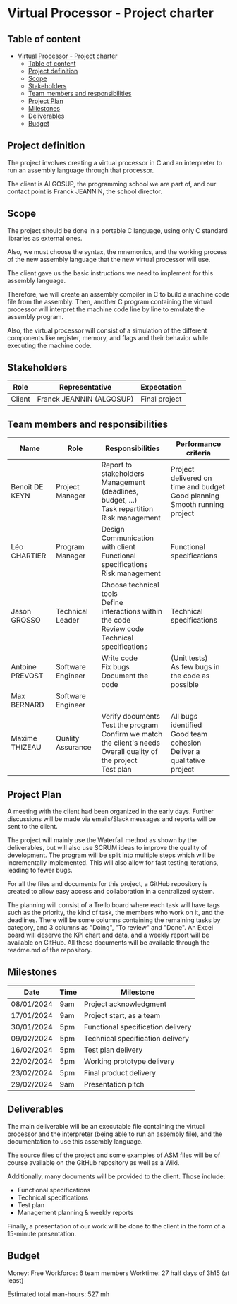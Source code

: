 # Virtual Processor - Project charter

## Table of content
- [Virtual Processor - Project charter](#virtual-processor---project-charter)
  - [Table of content](#table-of-content)
  - [Project definition](#project-definition)
  - [Scope](#scope)
  - [Stakeholders](#stakeholders)
  - [Team members and responsibilities](#team-members-and-responsibilities)
  - [Project Plan](#project-plan)
  - [Milestones](#milestones)
  - [Deliverables](#deliverables)
  - [Budget](#budget)


## Project definition

The project involves creating a virtual processor in C and an interpreter to run an assembly language through that processor.

The client is ALGOSUP, the programming school we are part of, and our contact point is Franck JEANNIN, the school director.

## Scope

The project should be done in a portable C language, using only C standard libraries as external ones.

Also, we must choose the syntax, the mnemonics, and the working process of the new assembly language that the new virtual processor will use.

The client gave us the basic instructions we need to implement for this assembly language.

Therefore, we will create an assembly compiler in C to build a machine code file from the assembly. Then, another C program containing the virtual processor will interpret the machine code line by line to emulate the assembly program.

Also, the virtual processor will consist of a simulation of the different components like register, memory, and flags and their behavior while executing the machine code. 



## Stakeholders

| Role   | Representative           | Expectation   |
| ------ | ------------------------ | ------------- |
| Client | Franck JEANNIN (ALGOSUP) | Final project |

## Team members and responsibilities

| Name              | Role              | Responsibilities                                             | Performance criteria                                         |
| ----------------- | ----------------- | ------------------------------------------------------------ | ------------------------------------------------------------ |
| Benoît DE KEYN  | Project Manager   | Report to stakeholders<br>Management (deadlines, budget, ...)<br>Task repartition<br>Risk management | Project delivered on time and budget<br>Good planning<br>Smooth running project |
| Léo CHARTIER    | Program Manager   | Design<br>Communication with client<br>Functional specifications<br>Risk management | Functional specifications                                    |
| Jason GROSSO    | Technical Leader  | Choose technical tools<br>Define interactions within the code<br>Review code<br>Technical specifications | Technical specifications                                     |
| Antoine PREVOST | Software Engineer | Write code<br>Fix bugs<br>Document the code                  | (Unit tests)<br>As few bugs in the code as possible          |
| Max BERNARD     | Software Engineer |                                                              |                                                              |
| Maxime THIZEAU  | Quality Assurance | Verify documents<br>Test the program<br>Confirm we match the client's needs<br>Overall quality of the project<br>Test plan | All bugs identified<br>Good team cohesion<br>Deliver a qualitative project |

## Project Plan

A meeting with the client had been organized in the early days. Further discussions will be made via emails/Slack messages and reports will be sent to the client.

The project will mainly use the Waterfall method as shown by the deliverables, but will also use SCRUM ideas to improve the quality of development.
The program will be split into multiple steps which will be incrementally implemented. This will also allow for fast testing iterations, leading to fewer bugs.

For all the files and documents for this project, a GitHub repository is created to allow easy access and collaboration in a centralized system.

The planning will consist of a Trello board where each task will have tags such as the priority, the kind of task, the members who work on it, and the deadlines. There will be some columns containing the remaining tasks by category, and 3 columns as "Doing", "To review" and "Done". An Excel board will deserve the KPI chart and data, and a weekly report will be available on GitHub. All these documents will be available through the readme.md of the repository.

## Milestones

| Date       | Time | Milestone                         |
| ---------- | ---- | --------------------------------- |
| 08/01/2024 | 9am  | Project acknowledgment            |
| 17/01/2024 | 9am  | Project start, as a team          |
| 30/01/2024 | 5pm  | Functional specification delivery |
| 09/02/2024 | 5pm  | Technical specification delivery  |
| 16/02/2024 | 5pm  | Test plan delivery                |
| 22/02/2024 | 5pm  | Working prototype delivery        |
| 23/02/2024 | 5pm  | Final product delivery            |
| 29/02/2024 | 9am  | Presentation pitch                |

## Deliverables

The main deliverable will be an executable file containing the virtual processor and the interpreter (being able to run an assembly file), and the documentation to use this assembly language.

The source files of the project and some examples of ASM files will be of course available on the GitHub repository as well as a Wiki.

Additionally, many documents will be provided to the client. Those include:
- Functional specifications
- Technical specifications
- Test plan
- Management planning & weekly reports

Finally, a presentation of our work will be done to the client in the form of a 15-minute presentation.

## Budget

Money: Free
Workforce: 6 team members
Worktime: 27 half days of 3h15 (at least)

Estimated total man-hours: 527 mh
